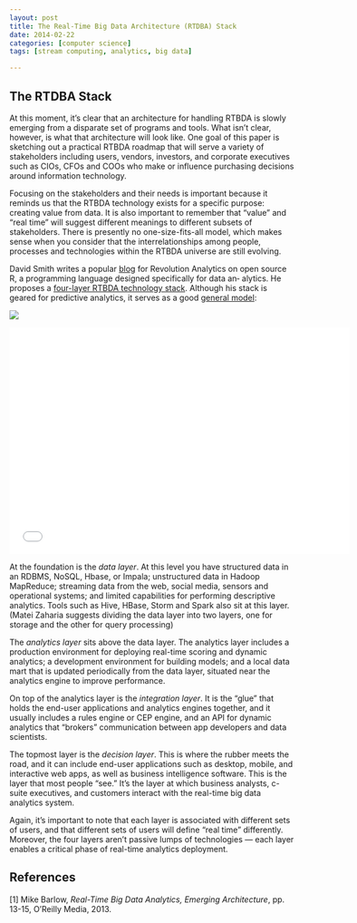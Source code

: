 ```yaml
---
layout: post
title: The Real-Time Big Data Architecture (RTDBA) Stack
date: 2014-02-22
categories: [computer science]
tags: [stream computing, analytics, big data]

---
```

The RTDBA Stack
---

At this moment, it’s clear that an architecture for handling RTBDA is slowly emerging from a disparate set of programs and tools. What isn’t clear, however, is what that architecture will look like. One goal of this paper is sketching out a practical RTBDA roadmap that will serve a variety of stakeholders including users, vendors, investors, and corporate executives such as CIOs, CFOs and COOs who make or influence purchasing decisions around information technology.
Focusing on the stakeholders and their needs is important because it reminds us that the RTBDA technology exists for a specific purpose: creating value from data. It is also important to remember that “value” and “real time” will suggest different meanings to different subsets of stakeholders. There is presently no one-size-fits-all model, which makes sense when you consider that the interrelationships among people, processes and technologies within the RTBDA universe are still evolving.
David Smith writes a popular [blog](http://blog.revolutionanalytics.com) for Revolution Analytics on open source R, a programming language designed specifically for data an‐ alytics. He proposes a [four-layer RTBDA technology stack](http://www.slideshare.net/fullscreen/RevolutionAnalytics/realtime-big-data-analytics-from-deployment-to-production/10). Although his stack is geared for predictive analytics, it serves as a good [general model](http://www.revolutionanalytics.com/webinars/real-time-big-data-analytics-deployment-production):
![](http://sungsoo.github.com/images/real-time-big-data-stack.png)<iframe width="600" height="400" src="//www.youtube.com/embed/DSQST2EaPnc" frameborder="0" allowfullscreen></iframe>
At the foundation is the *data layer*. At this level you have structured data in an RDBMS, NoSQL, Hbase, or Impala; unstructured data in Hadoop MapReduce; streaming data from the web, social media, sensors and operational systems; and limited capabilities for performing descriptive analytics. Tools such as Hive, HBase, Storm and Spark also sit at this layer. (Matei Zaharia suggests dividing the data layer into two layers, one for storage and the other for query processing)The *analytics layer* sits above the data layer. The analytics layer includes a production environment for deploying real-time scoring and dynamic analytics; a development environment for building models; and a local data mart that is updated periodically from the data layer, situated near the analytics engine to improve performance.
On top of the analytics layer is the *integration layer*. It is the “glue” that holds the end-user applications and analytics engines together, and it usually includes a rules engine or CEP engine, and an API for dynamic analytics that “brokers” communication between app developers and data scientists.
The topmost layer is the *decision layer*. This is where the rubber meets the road, and it can include end-user applications such as desktop, mobile, and interactive web apps, as well as business intelligence software. This is the layer that most people “see.” It’s the layer at which business analysts, c-suite executives, and customers interact with the real-time big data analytics system.
Again, it’s important to note that each layer is associated with different sets of users, and that different sets of users will define “real time” differently. Moreover, the four layers aren’t passive lumps of technologies — each layer enables a critical phase of real-time analytics deployment.

References
---
[1] Mike Barlow, *Real-Time Big Data Analytics, Emerging Architecture*, pp. 13-15, O’Reilly Media, 2013.